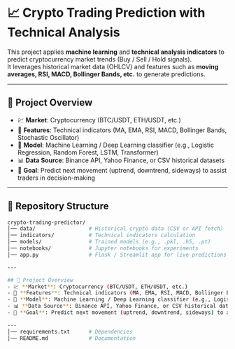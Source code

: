 # 📈 Crypto Trading Prediction with Technical Analysis

This project applies **machine learning** and **technical analysis indicators** to predict cryptocurrency market trends (Buy / Sell / Hold signals).  
It leverages historical market data (OHLCV) and features such as **moving averages, RSI, MACD, Bollinger Bands, etc.** to generate predictions.  

---

## 📌 Project Overview
- 💹 **Market**: Cryptocurrency (BTC/USDT, ETH/USDT, etc.)  
- 🧮 **Features**: Technical indicators (MA, EMA, RSI, MACD, Bollinger Bands, Stochastic Oscillator)  
- 🧠 **Model**: Machine Learning / Deep Learning classifier (e.g., Logistic Regression, Random Forest, LSTM, Transformer)  
- 📊 **Data Source**: Binance API, Yahoo Finance, or CSV historical datasets  
- 🎯 **Goal**: Predict next movement (uptrend, downtrend, sideways) to assist traders in decision-making  

---

## 📂 Repository Structure
```bash
crypto-trading-predictor/
│── data/                 # Historical crypto data (CSV or API fetch)
│── indicators/           # Technical indicators calculation
│── models/               # Trained models (e.g., .pkl, .h5, .pt)
│── notebooks/            # Jupyter notebooks for experiments
│── app.py                # Flask / Streamlit app for live predictions

---

## 📌 Project Overview
- 💹 **Market**: Cryptocurrency (BTC/USDT, ETH/USDT, etc.)  
- 🧮 **Features**: Technical indicators (MA, EMA, RSI, MACD, Bollinger Bands, Stochastic Oscillator)  
- 🧠 **Model**: Machine Learning / Deep Learning classifier (e.g., Logistic Regression, Random Forest, LSTM, Transformer)  
- 📊 **Data Source**: Binance API, Yahoo Finance, or CSV historical datasets  
- 🎯 **Goal**: Predict next movement (uptrend, downtrend, sideways) to assist traders in decision-making  

---
│── requirements.txt      # Dependencies
│── README.md             # Documentation
